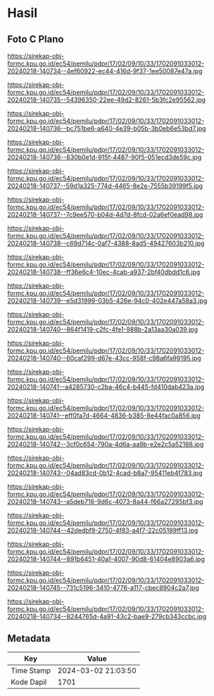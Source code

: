 # Hasil

## Foto C Plano

https://sirekap-obj-formc.kpu.go.id/ec54/pemilu/pdpr/17/02/09/10/33/1702091033012-20240218-140734--4ef60922-ec44-416d-9f37-1ee50087e47a.jpg

https://sirekap-obj-formc.kpu.go.id/ec54/pemilu/pdpr/17/02/09/10/33/1702091033012-20240218-140735--54396350-22ee-49d2-8261-5b3fc2e95562.jpg

https://sirekap-obj-formc.kpu.go.id/ec54/pemilu/pdpr/17/02/09/10/33/1702091033012-20240218-140736--bc751be6-a640-4e39-b05b-3b0eb6e53bd7.jpg

https://sirekap-obj-formc.kpu.go.id/ec54/pemilu/pdpr/17/02/09/10/33/1702091033012-20240218-140736--830b0e1d-915f-4487-90f5-051ecd3de59c.jpg

https://sirekap-obj-formc.kpu.go.id/ec54/pemilu/pdpr/17/02/09/10/33/1702091033012-20240218-140737--59d1a325-774d-4465-8e2e-7555b39199f5.jpg

https://sirekap-obj-formc.kpu.go.id/ec54/pemilu/pdpr/17/02/09/10/33/1702091033012-20240218-140737--7c9ee570-b04d-4d7d-8fcd-02a6ef0ead98.jpg

https://sirekap-obj-formc.kpu.go.id/ec54/pemilu/pdpr/17/02/09/10/33/1702091033012-20240218-140738--c69d714c-0af7-4388-8ad5-49427603b210.jpg

https://sirekap-obj-formc.kpu.go.id/ec54/pemilu/pdpr/17/02/09/10/33/1702091033012-20240218-140738--ff36e6c4-10ec-4cab-a937-2bf40dbdd1c6.jpg

https://sirekap-obj-formc.kpu.go.id/ec54/pemilu/pdpr/17/02/09/10/33/1702091033012-20240218-140739--e5d31999-03b5-426e-94c0-402e447a58a3.jpg

https://sirekap-obj-formc.kpu.go.id/ec54/pemilu/pdpr/17/02/09/10/33/1702091033012-20240218-140740--864f1419-c2fc-4fe1-988b-2a13aa30a039.jpg

https://sirekap-obj-formc.kpu.go.id/ec54/pemilu/pdpr/17/02/09/10/33/1702091033012-20240218-140740--60caf299-d67e-43cc-958f-c98a6fa99195.jpg

https://sirekap-obj-formc.kpu.go.id/ec54/pemilu/pdpr/17/02/09/10/33/1702091033012-20240218-140741--a4285730-c2ba-46c4-b445-fd410dab423a.jpg

https://sirekap-obj-formc.kpu.go.id/ec54/pemilu/pdpr/17/02/09/10/33/1702091033012-20240218-140741--eff0fa7d-4664-4836-b385-8e44fac0a856.jpg

https://sirekap-obj-formc.kpu.go.id/ec54/pemilu/pdpr/17/02/09/10/33/1702091033012-20240218-140742--3cf0c654-790a-4d6a-aa9b-e2e2c5a52188.jpg

https://sirekap-obj-formc.kpu.go.id/ec54/pemilu/pdpr/17/02/09/10/33/1702091033012-20240218-140743--04ad83cd-0b12-4cad-b8a7-95411eb4f783.jpg

https://sirekap-obj-formc.kpu.go.id/ec54/pemilu/pdpr/17/02/09/10/33/1702091033012-20240218-140743--a5deb716-9d6c-4073-8a44-f66a27295bf3.jpg

https://sirekap-obj-formc.kpu.go.id/ec54/pemilu/pdpr/17/02/09/10/33/1702091033012-20240218-140744--42dedbf9-2750-4f83-a4f7-22c05199ff13.jpg

https://sirekap-obj-formc.kpu.go.id/ec54/pemilu/pdpr/17/02/09/10/33/1702091033012-20240218-140744--891b6451-40a1-4007-90d8-61404e8903a6.jpg

https://sirekap-obj-formc.kpu.go.id/ec54/pemilu/pdpr/17/02/09/10/33/1702091033012-20240218-140745--731c5196-3410-4776-a117-cbec8904c2a7.jpg

https://sirekap-obj-formc.kpu.go.id/ec54/pemilu/pdpr/17/02/09/10/33/1702091033012-20240218-140734--8244765d-4a91-43c2-bae9-279cb343ccbc.jpg


## Metadata

| Key        | Value               |
| ---------- | ------------------- |
| Time Stamp | 2024-03-02 21:03:50 |
| Kode Dapil | 1701                |



